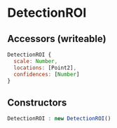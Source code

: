 # DetectionROI

## Accessors (writeable)
``` javascript
DetectionROI {
  scale: Number,
  locations: [Point2],
  confidences: [Number]
}
```

<a name="constructors"></a>

## Constructors
``` javascript
DetectionROI : new DetectionROI()
```